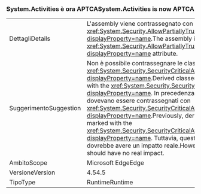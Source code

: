 ### <a name="systemactivities-is-now-aptca"></a><span data-ttu-id="3b7d4-101">System.Activities è ora APTCA</span><span class="sxs-lookup"><span data-stu-id="3b7d4-101">System.Activities is now APTCA</span></span>

|   |   |
|---|---|
|<span data-ttu-id="3b7d4-102">Dettagli</span><span class="sxs-lookup"><span data-stu-id="3b7d4-102">Details</span></span>|<span data-ttu-id="3b7d4-103">L'assembly viene contrassegnato con l'attributo <xref:System.Security.AllowPartiallyTrustedCallersAttribute?displayProperty=name>.</span><span class="sxs-lookup"><span data-stu-id="3b7d4-103">The assembly is marked with the <xref:System.Security.AllowPartiallyTrustedCallersAttribute?displayProperty=name> attribute.</span></span>|
|<span data-ttu-id="3b7d4-104">Suggerimento</span><span class="sxs-lookup"><span data-stu-id="3b7d4-104">Suggestion</span></span>|<span data-ttu-id="3b7d4-105">Non è possibile contrassegnare le classi derivate con <xref:System.Security.SecurityCriticalAttribute?displayProperty=name>.</span><span class="sxs-lookup"><span data-stu-id="3b7d4-105">Derived classes cannot be marked with the <xref:System.Security.SecurityCriticalAttribute?displayProperty=name>.</span></span> <span data-ttu-id="3b7d4-106">In precedenza, i tipi derivati dovevano essere contrassegnati con <xref:System.Security.SecurityCriticalAttribute?displayProperty=name>.</span><span class="sxs-lookup"><span data-stu-id="3b7d4-106">Previously, derived types had to be marked with the <xref:System.Security.SecurityCriticalAttribute?displayProperty=name>.</span></span> <span data-ttu-id="3b7d4-107">Tuttavia, questa modifica non dovrebbe avere un impatto reale.</span><span class="sxs-lookup"><span data-stu-id="3b7d4-107">However, this change should have no real impact.</span></span>|
|<span data-ttu-id="3b7d4-108">Ambito</span><span class="sxs-lookup"><span data-stu-id="3b7d4-108">Scope</span></span>|<span data-ttu-id="3b7d4-109">Microsoft Edge</span><span class="sxs-lookup"><span data-stu-id="3b7d4-109">Edge</span></span>|
|<span data-ttu-id="3b7d4-110">Versione</span><span class="sxs-lookup"><span data-stu-id="3b7d4-110">Version</span></span>|<span data-ttu-id="3b7d4-111">4.5</span><span class="sxs-lookup"><span data-stu-id="3b7d4-111">4.5</span></span>|
|<span data-ttu-id="3b7d4-112">Tipo</span><span class="sxs-lookup"><span data-stu-id="3b7d4-112">Type</span></span>|<span data-ttu-id="3b7d4-113">Runtime</span><span class="sxs-lookup"><span data-stu-id="3b7d4-113">Runtime</span></span>|

